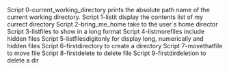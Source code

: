 Script 0-current_working_directory prints the absolute path name of the current working directory.
Script 1-listit display the contents list of my currect directory
Script 2-bring_me_home take to the user´s home director
Script 3-listfiles to show in a long format
Script 4-listmorefiles include hidden files
Script 5-listfilesdigitonly for display long, numerically and hidden files
Script 6-firstdirectory to create a directory
Script 7-movethatfile to move file
Script 8-firstdelete to delete file
Script 9-firstdirdeletion to delete a dir 
